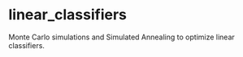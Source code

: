 # linear_classifiers
Monte Carlo simulations and Simulated Annealing to optimize linear classifiers.

